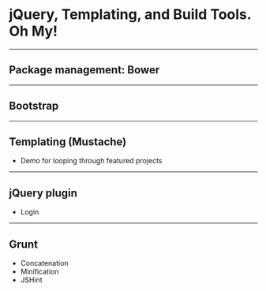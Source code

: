 # jQuery, Templating, and Build Tools. Oh My!

---

## Package management: Bower

---

## Bootstrap

---

## Templating (Mustache)

- Demo for looping through featured projects

---

## jQuery plugin

- Login

---

## Grunt

- Concatenation
- Minification
- JSHint